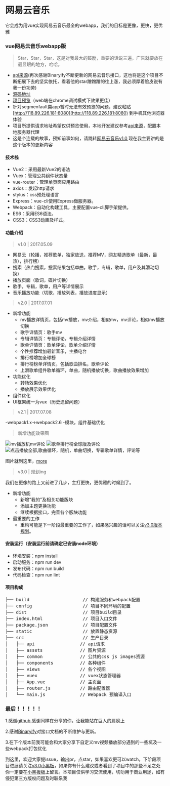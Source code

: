 # 网易云音乐

它会成为用vue实现网易云音乐最全的webapp，我们的目标是更像，更快，更优雅

### vue网易云音乐webapp版

> Star，Star，Star，这是对我最大的鼓励，重要的话说三遍，广告就要放在最显眼的地方，哈哈。

- [api来源](https://github.com/Binaryify/NeteaseCloudMusicApi)(再次感谢Binaryify不断更新的网易云音乐接口，这也将是这个项目不断拓展下去的坚实依托，看着他的star蹭蹭蹭的往上涨，我必须厚着脸皮说有我一份功劳)
- [源码地址](https://github.com/ddqre12345/vue-music)
- [项目预览](http://118.89.226.181:8080)（web端在chrome调试模式下效果更佳）
- 针对segmenfault类app暂时无法有效预览的问题，建议粘贴 [http://118.89.226.181:8080](http://118.89.226.181:8080) 到手机其他浏览器体验
- 项目所提供请求地址希望仅供预览使用，本地开发建议参考[api来源](https://github.com/Binaryify/NeteaseCloudMusicApi)，配置本地服务器代理
- 这是个连载的故事，预知前事如何，请跳转[网易云音乐v1.0](https://segmentfault.com/a/1190000009339117?_ea=2099626),现在我主要讲的是这个版本的更新内容

#### 技术栈

- Vue2：采用最新Vue2的语法
- Vuex：管理公共组件状态量
- vue-router：管理单页面应用路由
- axios：发起http请求
- stylus：css预处理语言
- Express：vue-cli使用Express做服务器。
- Webpack：自动化构建工具，主要配置vue-cli脚手架提供。
- ES6：采用ES6语法。
- CSS3：CSS3动画及样式。

#### 功能介绍
> v1.0 | 2017.05.09

- 网易云（轮播，推荐歌单，独家放送，推荐MV，网友精选歌单（最新，最热），排行榜）
- 搜索（热门搜索，搜索结果包括单曲，歌手，专辑，歌单，用户及其滑动切换）
- 播放页面（歌词，碟片切换）
- 歌手，专辑，歌单，用户等详情展示
- 音乐播放功能（切歌，播放列表，播放进度显示）

> v2.0 | 2017.07.01

- 新增功能
    - mv播放详情页，包括mv播放，mv介绍，相似mv，mv评论，相似mv播放切换
    - 歌手详情页：歌手mv
    - 专辑详情页：专辑评论，专辑介绍详情
    - 歌单详情页：歌单评论，歌单介绍详情
    - 个性推荐增加最新音乐，主播电台
    - 排行榜增加全球榜
    - 排行榜榜单详情页，包括歌曲排名，歌单评论
    - 上滑歌单组件歌单循环，单曲，随机播放切换，歌曲播放效果增加
- 功能优化
    - 转场效果优化
    - 播放展示效果优化
- 组件优化
-  UI框架统一为vux（历史遗留问题）

> v2.1 | 2017.07.08

  -webpack1.x->webpack2.6
  -模块，组件基础优化

> 新增功能效果图


![mv播放机mv评论](https://github.com/ddqre12345/ddqre12345.github.io/blob/master/images/img1.gif?raw=true)
![歌单排行榜全球版及评论](https://github.com/ddqre12345/ddqre12345.github.io/blob/master/images/img2.gif?raw=true)
![点击播放全部,歌曲循环，随机，单曲切换，专辑歌单详情，评论等](https://github.com//ddqre12345/ddqre12345.github.io/blob/master/images/img3.gif?raw=true)

图片就到这里，[more](http://118.89.226.181:8080)

> v3.0 | 规划ing

我们在更像的路上又前进了几步，主打更快，更优雅的时候到了。

- 新增功能
	- 新增“我的”及相关功能版块
	- 添加主题更换功能
	- 继续根据接口，完善各个版块功能
-  最重要的工作
	- 重构可能是下一阶段最重要的工作了，如果感兴趣的话可以关注[v3.0版本规划](https://github.com/ddqre12345/vue-music/projects?query=is%3Aopen)。

#### 安装运行（安装运行前请确定已安装node环境）

- 环境安装：npm install
- 启动服务：npm run dev
- 发布代码：npm run build
- 代码检查：npm run lint

#### 项目构成

<pre>
├── build                    // 构建服务和webpack配置
├── config            		 // 项目不同环境的配置
├── dist               		 // 项目build目录
├── index.html          	 // 项目入口文件
├── package.json      		 // 项目配置文件
├── static       			 // 放置静态资源
├── src                		 // 生产目录
│   ├── api       			// api请求
│   ├── assets              // 图片资源
│   ├── common          	// 公共的css js images资源
│   ├── components     		// 各种组件
│   ├── views          		// 各个视图
│   ├── vuex           	    // vuex状态管理器
│   ├── App.vue         	// 主页面
│   ├── router.js     		// 路由配置器
│   └── main.js       	    // Webpack 预编译入口
</pre>
### 最后！！！！！

1.感谢[github](https://github.com/),感谢同样在分享的你，让我能站在巨人的肩膀上

2.感谢[Binaryify](https://github.com/Binaryify)对接口文档的不断维护与更新。

3.在下个版本前我可能会和大家分享下自定义mv视频播放部分遇到的一些坑及一些webpack打包优化

到这里，欢迎大家提issue，输出pr，点star，如果喜欢更可以watch，下阶段项目进展请关注[v3.0小黑板](https://github.com/ddqre12345/vue-music/projects/2)，如果你有什么建议或者看到了项目中的那些不足之处你一定要在[小黑板板](https://github.com/ddqre12345/vue-music/projects?query=is%3Aopen)上留言。本项目仅供学习交流使用，切勿用于商业用途，如有侵犯第三方版权问题及时联系我
